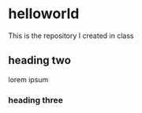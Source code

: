 # helloworld
This is the repository I created in class

## heading two
lorem ipsum

### heading three
